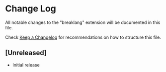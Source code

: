 # Change Log

All notable changes to the "breaklang" extension will be documented in this file.

Check [Keep a Changelog](http://keepachangelog.com/) for recommendations on how to structure this file.

## [Unreleased]

- Initial release